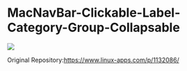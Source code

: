 # MacNavBar-Clickable-Label-Category-Group-Collapsable

![](https://github.com/Qt-Widgets/MacNavBar-Clickable-Label-Category-Group-Collapsable/blob/master/1.png)

Original Repository:https://www.linux-apps.com/p/1132086/
